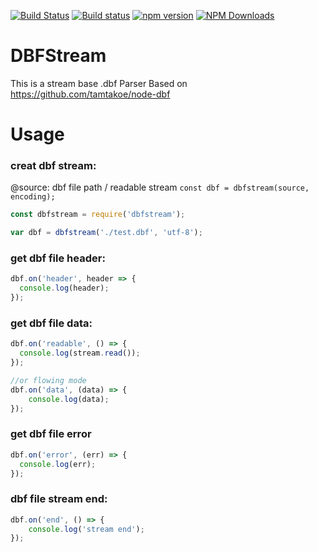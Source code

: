 [![Build Status](https://travis-ci.org/MichaelQQ/dbfstream.svg)](https://travis-ci.org/MichaelQQ/dbfstream) [![Build status](https://ci.appveyor.com/api/projects/status/pxu5c6xyhinjc6d3?svg=true)](https://ci.appveyor.com/project/MichaelQQ/dbfstream)
[![npm version](https://badge.fury.io/js/dbfstream.svg)](https://badge.fury.io/js/dbfstream)
[![NPM Downloads](https://img.shields.io/npm/dt/dbfstream.svg)](https://www.npmjs.com/package/dbfstream)

DBFStream
===
This is a stream base .dbf Parser
Based on https://github.com/tamtakoe/node-dbf

# Usage

### creat dbf stream:

@source: dbf file path / readable stream
`const dbf = dbfstream(source, encoding);`

```js
const dbfstream = require('dbfstream');

var dbf = dbfstream('./test.dbf', 'utf-8');
```

### get dbf file header:

```js
dbf.on('header', header => {
  console.log(header);
});
```

### get dbf file data:

```js
dbf.on('readable', () => {
  console.log(stream.read());
});

//or flowing mode
dbf.on('data', (data) => {
    console.log(data);
});
```

### get dbf file error

```js
dbf.on('error', (err) => {
  console.log(err);
});
```

### dbf file stream end:

```js
dbf.on('end', () => {
    console.log('stream end');
});
```
